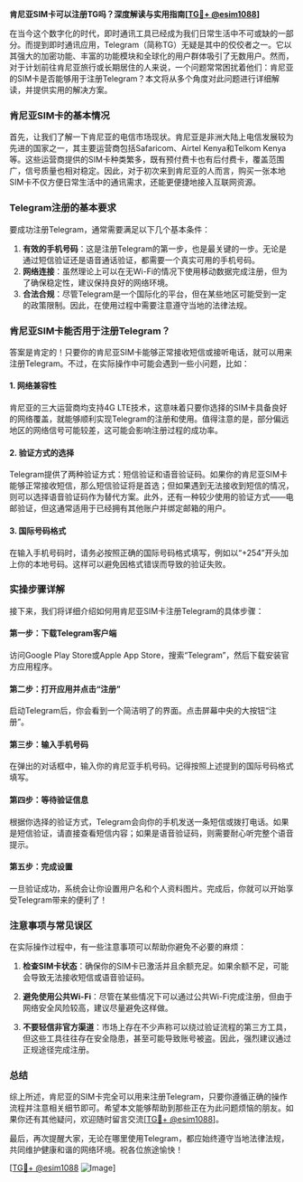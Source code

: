 **肯尼亚SIM卡可以注册TG吗？深度解读与实用指南[[TG💪+ @esim1088](https://t.me/s/esim1088)]**

在当今这个数字化的时代，即时通讯工具已经成为我们日常生活中不可或缺的一部分。而提到即时通讯应用，Telegram（简称TG）无疑是其中的佼佼者之一。它以其强大的加密功能、丰富的功能模块和全球化的用户群体吸引了无数用户。然而，对于计划前往肯尼亚旅行或长期居住的人来说，一个问题常常困扰着他们：肯尼亚的SIM卡是否能够用于注册Telegram？本文将从多个角度对此问题进行详细解读，并提供实用的解决方案。

### 肯尼亚SIM卡的基本情况

首先，让我们了解一下肯尼亚的电信市场现状。肯尼亚是非洲大陆上电信发展较为先进的国家之一，其主要运营商包括Safaricom、Airtel Kenya和Telkom Kenya等。这些运营商提供的SIM卡种类繁多，既有预付费卡也有后付费卡，覆盖范围广，信号质量也相对稳定。因此，对于初次来到肯尼亚的人而言，购买一张本地SIM卡不仅方便日常生活中的通讯需求，还能更便捷地接入互联网资源。

### Telegram注册的基本要求

要成功注册Telegram，通常需要满足以下几个基本条件：
1. **有效的手机号码**：这是注册Telegram的第一步，也是最关键的一步。无论是通过短信验证还是语音通话验证，都需要一个真实可用的手机号码。
2. **网络连接**：虽然理论上可以在无Wi-Fi的情况下使用移动数据完成注册，但为了确保稳定性，建议保持良好的网络环境。
3. **合法合规**：尽管Telegram是一个国际化的平台，但在某些地区可能受到一定的政策限制。因此，在使用过程中需要注意遵守当地的法律法规。

### 肯尼亚SIM卡能否用于注册Telegram？

答案是肯定的！只要你的肯尼亚SIM卡能够正常接收短信或接听电话，就可以用来注册Telegram。不过，在实际操作中可能会遇到一些小问题，比如：

#### 1. 网络兼容性
肯尼亚的三大运营商均支持4G LTE技术，这意味着只要你选择的SIM卡具备良好的网络覆盖，就能够顺利实现Telegram的注册和使用。值得注意的是，部分偏远地区的网络信号可能较差，这可能会影响注册过程的成功率。

#### 2. 验证方式的选择
Telegram提供了两种验证方式：短信验证和语音验证码。如果你的肯尼亚SIM卡能够正常接收短信，那么短信验证将是首选；但如果遇到无法接收到短信的情况，则可以选择语音验证码作为替代方案。此外，还有一种较少使用的验证方式——电邮验证，但这通常适用于已经拥有其他账户并绑定邮箱的用户。

#### 3. 国际号码格式
在输入手机号码时，请务必按照正确的国际号码格式填写，例如以“+254”开头加上你的本地号码。这样可以避免因格式错误而导致的验证失败。

### 实操步骤详解

接下来，我们将详细介绍如何用肯尼亚SIM卡注册Telegram的具体步骤：

#### 第一步：下载Telegram客户端
访问Google Play Store或Apple App Store，搜索“Telegram”，然后下载安装官方应用程序。

#### 第二步：打开应用并点击“注册”
启动Telegram后，你会看到一个简洁明了的界面。点击屏幕中央的大按钮“注册”。

#### 第三步：输入手机号码
在弹出的对话框中，输入你的肯尼亚手机号码。记得按照上述提到的国际号码格式填写。

#### 第四步：等待验证信息
根据你选择的验证方式，Telegram会向你的手机发送一条短信或拨打电话。如果是短信验证，请直接查看短信内容；如果是语音验证码，则需要耐心听完整个语音提示。

#### 第五步：完成设置
一旦验证成功，系统会让你设置用户名和个人资料图片。完成后，你就可以开始享受Telegram带来的便利了！

### 注意事项与常见误区

在实际操作过程中，有一些注意事项可以帮助你避免不必要的麻烦：

1. **检查SIM卡状态**：确保你的SIM卡已激活并且余额充足。如果余额不足，可能会导致无法接收短信或语音验证码。
   
2. **避免使用公共Wi-Fi**：尽管在某些情况下可以通过公共Wi-Fi完成注册，但由于网络安全风险较高，建议尽量避免这样做。

3. **不要轻信非官方渠道**：市场上存在不少声称可以绕过验证流程的第三方工具，但这些工具往往存在安全隐患，甚至可能导致账号被盗。因此，强烈建议通过正规途径完成注册。

### 总结

综上所述，肯尼亚的SIM卡完全可以用来注册Telegram，只要你遵循正确的操作流程并注意相关细节即可。希望本文能够帮助到那些正在为此问题烦恼的朋友。如果你还有其他疑问，欢迎随时留言交流[[TG💪+ @esim1088](https://t.me/s/esim1088)]。

最后，再次提醒大家，无论在哪里使用Telegram，都应始终遵守当地法律法规，共同维护健康和谐的网络环境。祝各位旅途愉快！

[[TG💪+ @esim1088](https://t.me/s/esim1088) ![Image](https://i.postimg.cc/4NQfJmqS/Snipaste-2025-05-13-00-14-12.png)]